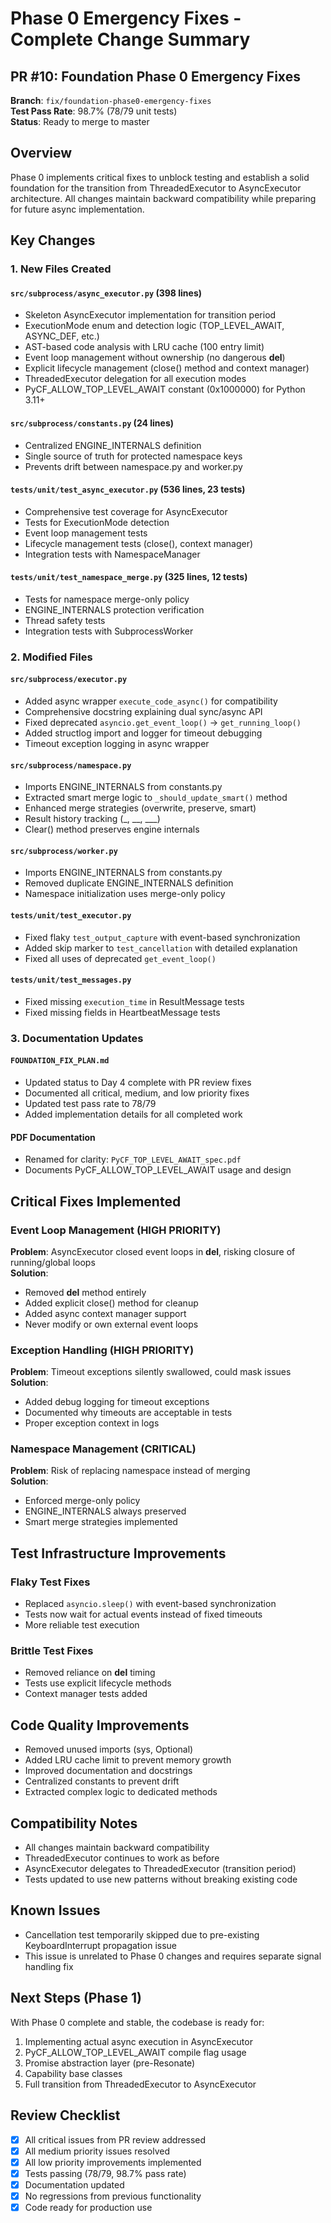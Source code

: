 # Phase 0 Emergency Fixes - Complete Change Summary

## PR #10: Foundation Phase 0 Emergency Fixes
**Branch**: `fix/foundation-phase0-emergency-fixes`  
**Test Pass Rate**: 98.7% (78/79 unit tests)  
**Status**: Ready to merge to master

## Overview
Phase 0 implements critical fixes to unblock testing and establish a solid foundation for the transition from ThreadedExecutor to AsyncExecutor architecture. All changes maintain backward compatibility while preparing for future async implementation.

## Key Changes

### 1. New Files Created

#### `src/subprocess/async_executor.py` (398 lines)
- Skeleton AsyncExecutor implementation for transition period
- ExecutionMode enum and detection logic (TOP_LEVEL_AWAIT, ASYNC_DEF, etc.)
- AST-based code analysis with LRU cache (100 entry limit)
- Event loop management without ownership (no dangerous __del__)
- Explicit lifecycle management (close() method and context manager)
- ThreadedExecutor delegation for all execution modes
- PyCF_ALLOW_TOP_LEVEL_AWAIT constant (0x1000000) for Python 3.11+

#### `src/subprocess/constants.py` (24 lines)
- Centralized ENGINE_INTERNALS definition
- Single source of truth for protected namespace keys
- Prevents drift between namespace.py and worker.py

#### `tests/unit/test_async_executor.py` (536 lines, 23 tests)
- Comprehensive test coverage for AsyncExecutor
- Tests for ExecutionMode detection
- Event loop management tests
- Lifecycle management tests (close(), context manager)
- Integration tests with NamespaceManager

#### `tests/unit/test_namespace_merge.py` (325 lines, 12 tests)
- Tests for namespace merge-only policy
- ENGINE_INTERNALS protection verification
- Thread safety tests
- Integration tests with SubprocessWorker

### 2. Modified Files

#### `src/subprocess/executor.py`
- Added async wrapper `execute_code_async()` for compatibility
- Comprehensive docstring explaining dual sync/async API
- Fixed deprecated `asyncio.get_event_loop()` → `get_running_loop()`
- Added structlog import and logger for timeout debugging
- Timeout exception logging in async wrapper

#### `src/subprocess/namespace.py`
- Imports ENGINE_INTERNALS from constants.py
- Extracted smart merge logic to `_should_update_smart()` method
- Enhanced merge strategies (overwrite, preserve, smart)
- Result history tracking (_, __, ___)
- Clear() method preserves engine internals

#### `src/subprocess/worker.py`
- Imports ENGINE_INTERNALS from constants.py
- Removed duplicate ENGINE_INTERNALS definition
- Namespace initialization uses merge-only policy

#### `tests/unit/test_executor.py`
- Fixed flaky `test_output_capture` with event-based synchronization
- Added skip marker to `test_cancellation` with detailed explanation
- Fixed all uses of deprecated `get_event_loop()`

#### `tests/unit/test_messages.py`
- Fixed missing `execution_time` in ResultMessage tests
- Fixed missing fields in HeartbeatMessage tests

### 3. Documentation Updates

#### `FOUNDATION_FIX_PLAN.md`
- Updated status to Day 4 complete with PR review fixes
- Documented all critical, medium, and low priority fixes
- Updated test pass rate to 78/79
- Added implementation details for all completed work

#### PDF Documentation
- Renamed for clarity: `PyCF_TOP_LEVEL_AWAIT_spec.pdf`
- Documents PyCF_ALLOW_TOP_LEVEL_AWAIT usage and design

## Critical Fixes Implemented

### Event Loop Management (HIGH PRIORITY)
**Problem**: AsyncExecutor closed event loops in __del__, risking closure of running/global loops  
**Solution**: 
- Removed __del__ method entirely
- Added explicit close() method for cleanup
- Added async context manager support
- Never modify or own external event loops

### Exception Handling (HIGH PRIORITY)
**Problem**: Timeout exceptions silently swallowed, could mask issues  
**Solution**:
- Added debug logging for timeout exceptions
- Documented why timeouts are acceptable in tests
- Proper exception context in logs

### Namespace Management (CRITICAL)
**Problem**: Risk of replacing namespace instead of merging  
**Solution**:
- Enforced merge-only policy
- ENGINE_INTERNALS always preserved
- Smart merge strategies implemented

## Test Infrastructure Improvements

### Flaky Test Fixes
- Replaced `asyncio.sleep()` with event-based synchronization
- Tests now wait for actual events instead of fixed timeouts
- More reliable test execution

### Brittle Test Fixes
- Removed reliance on __del__ timing
- Tests use explicit lifecycle methods
- Context manager tests added

## Code Quality Improvements

- Removed unused imports (sys, Optional)
- Added LRU cache limit to prevent memory growth
- Improved documentation and docstrings
- Centralized constants to prevent drift
- Extracted complex logic to dedicated methods

## Compatibility Notes

- All changes maintain backward compatibility
- ThreadedExecutor continues to work as before
- AsyncExecutor delegates to ThreadedExecutor (transition period)
- Tests updated to use new patterns without breaking existing code

## Known Issues

- Cancellation test temporarily skipped due to pre-existing KeyboardInterrupt propagation issue
- This issue is unrelated to Phase 0 changes and requires separate signal handling fix

## Next Steps (Phase 1)

With Phase 0 complete and stable, the codebase is ready for:
1. Implementing actual async execution in AsyncExecutor
2. PyCF_ALLOW_TOP_LEVEL_AWAIT compile flag usage
3. Promise abstraction layer (pre-Resonate)
4. Capability base classes
5. Full transition from ThreadedExecutor to AsyncExecutor

## Review Checklist

- [x] All critical issues from PR review addressed
- [x] All medium priority issues resolved
- [x] All low priority improvements implemented
- [x] Tests passing (78/79, 98.7% pass rate)
- [x] Documentation updated
- [x] No regressions from previous functionality
- [x] Code ready for production use